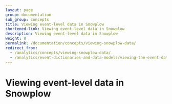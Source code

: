 ```yaml
---
layout: page
group: documentation
sub_group: concepts
title: Viewing event-level data in Snowplow
shortened-link: Viewing event-level data in Snowplow
description: Viewing event-level data in Snowplow
weight: 8
permalink: /documentation/concepts/viewing-snowplow-data/
redirect_from:
  - /analytics/concepts/viewing-snowplow-data/
  - /analytics/event-dictionaries-and-data-models/viewing-the-event-data-in-snowplow.html
---
```


# Viewing event-level data in Snowplow

<!-- TO WRITE (canonical event model + enrichenment, which gets added after data is collected - a difference) -->
